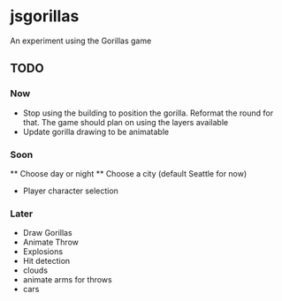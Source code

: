 jsgorillas
==========

An experiment using the Gorillas game

## TODO

### Now

* Stop using the building to position the gorilla. Reformat the round for that. The game should plan on using the layers available
* Update gorilla drawing to be animatable

### Soon

** Choose day or night
** Choose a city (default Seattle for now)
* Player character selection

### Later

* Draw Gorillas
* Animate Throw
* Explosions
* Hit detection
* clouds
* animate arms for throws
* cars

